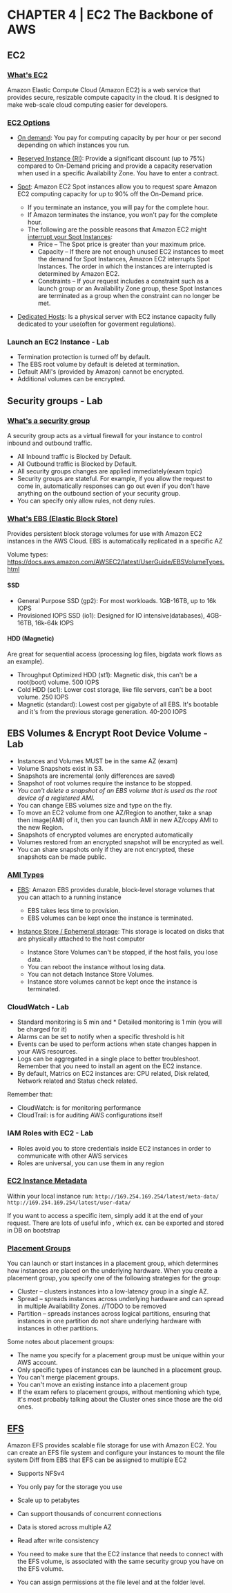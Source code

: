 # CHAPTER 4 | EC2 The Backbone of AWS

## EC2

### [What's EC2](https://aws.amazon.com/ec2/)

Amazon Elastic Compute Cloud (Amazon EC2) is a web service that provides secure, resizable compute capacity in the cloud. It is designed to make web-scale cloud computing easier for developers.

### [EC2 Options](https://aws.amazon.com/ec2/pricing/)

* [On demand](https://aws.amazon.com/ec2/pricing/on-demand/): You pay for computing capacity by per hour or per second depending on which instances you run.
* [Reserved Instance (RI)](https://aws.amazon.com/ec2/pricing/reserved-instances/): Provide a significant discount (up to 75%) compared to On-Demand pricing and provide a capacity reservation when used in a specific Availability Zone. You have to enter a contract.
* [Spot](https://aws.amazon.com/ec2/spot/): Amazon EC2 Spot instances allow you to request spare Amazon EC2 computing capacity for up to 90% off the On-Demand price.

  * If you terminate an instance, you will pay for the complete hour.
  * If Amazon terminates the instance, you won't pay for the complete hour.
  * The following are the possible reasons that Amazon EC2 might [interrupt your Spot Instances](https://docs.aws.amazon.com/AWSEC2/latest/UserGuide/spot-interruptions.html):
    * Price – The Spot price is greater than your maximum price.
    * Capacity – If there are not enough unused EC2 instances to meet the demand for Spot Instances, Amazon EC2 interrupts Spot Instances. The order in which the instances are interrupted is determined by Amazon EC2.
    * Constraints – If your request includes a constraint such as a launch group or an Availability Zone group, these Spot Instances are terminated as a group when the constraint can no longer be met.

* [Dedicated Hosts](https://aws.amazon.com/ec2/dedicated-hosts/): Is a physical server with EC2 instance capacity fully dedicated to your use(often for goverment regulations).

### Launch an EC2 Instance - Lab

* Termination protection is turned off by default.
* The EBS root volume by default is deleted at termination.
* Default AMI's (provided by Amazon) cannot be encrypted.
* Additional volumes can be encrypted.

## Security groups - Lab

### [What's a security group](https://docs.aws.amazon.com/vpc/latest/userguide/VPC_SecurityGroups.html)

A security group acts as a virtual firewall for your instance to control inbound and outbound traffic.

* All Inbound traffic is Blocked by Default.
* All Outbound traffic is Blocked by Default.
* All security groups changes are applied immediately(exam topic)
* Security groups are stateful. For example, if you allow the request to come in, automatically responses can go out even if you don't have anything on the outbound section of your security group.
* You can specify only allow rules, not deny rules.

### [What's EBS (Elastic Block Store)](https://aws.amazon.com/ebs/)

Provides persistent block storage volumes for use with Amazon EC2 instances in the AWS Cloud. EBS is automatically replicated in a specific AZ

Volume types: https://docs.aws.amazon.com/AWSEC2/latest/UserGuide/EBSVolumeTypes.html

#### SSD

* General Purpose SSD (gp2): For most workloads. 1GB-16TB, up to 16k IOPS
* Provisioned IOPS SSD (io1): Designed for IO intensive(databases), 4GB-16TB, 16k-64k IOPS

#### HDD (Magnetic)

Are great for sequential access (processing log files, bigdata work flows as an example).

* Throughput Optimized HDD (st1): Magnetic disk, this can't be a root(boot) volume. 500 IOPS
* Cold HDD (sc1): Lower cost storage, like file servers, can't be a boot volume. 250 IOPS
* Magnetic (standard): Lowest cost per gigabyte of all EBS. It's bootable and it's from the previous storage generation. 40-200 IOPS

## EBS Volumes & Encrypt Root Device Volume - Lab

* Instances and Volumes MUST be in the same AZ (exam)
* Volume Snapshots exist in S3.
* Snapshots are incremental (only differences are saved)
* Snapshot of root volumes require the instance to be stopped.
* _You can't delete a snapshot of an EBS volume that is used as the root device of a registered AMI._
* You can change EBS volumes size and type on the fly. 
* To move an EC2 volume from one AZ/Region to another, take a snap then image(AMI) of it, then you can launch AMI in new AZ/copy AMI to the new Region.
* Snapshots of encrypted volumes are encrypted automatically
* Volumes restored from an encrypted snapshot will be encrypted as well.
* You can share snapshots only if they are not encrypted, these snapshots can be made public.

### [AMI Types](https://aws.amazon.com/amazon-linux-ami/instance-type-matrix/)

* [EBS](https://docs.aws.amazon.com/AWSEC2/latest/UserGuide/AmazonEBS.html): Amazon EBS provides durable, block-level storage volumes that you can attach to a running instance
  * EBS takes less time to provision.
  * EBS volumes can be kept once the instance is terminated.
* [Instance Store / Ephemeral storage](https://docs.aws.amazon.com/AWSEC2/latest/UserGuide/InstanceStorage.html): This storage is located on disks that are physically attached to the host computer

  * Instance Store Volumes can't be stopped, if the host fails, you lose data.
  * You can reboot the instance without losing data.
  * You can not detach Instance Store Volumes.
  * Instance store volumes cannot be kept once the instance is terminated.

### CloudWatch - Lab

* Standard monitoring is 5 min and * Detailed monitoring is 1 min (you will be charged for it)
* Alarms can be set to notify when a specific threshold is hit
* Events can be used to perform actions when state changes happen in your AWS resources.
* Logs can be aggregated in a single place to better troubleshoot. Remember that you need to install an agent on the EC2 instance.
* By default, Matrics on EC2 instances are: CPU related, Disk related, Network related and Status check related.

Remember that:

* CloudWatch: is for monitoring performance
* CloudTrail: is for auditing AWS configurations itself

### IAM Roles with EC2 - Lab

* Roles avoid you to store credentials inside EC2 instances in order to communicate with other AWS services
* Roles are universal, you can use them in any region

### [EC2 Instance Metadata](https://docs.aws.amazon.com/AWSEC2/latest/UserGuide/ec2-instance-metadata.html)

Within your local instance run:
 ```http://169.254.169.254/latest/meta-data/```
 ```http://169.254.169.254/latest/user-data/```

If you want to access a specific item, simply add it at the end of your request.
There are lots of useful info , which ex. can be exported and stored in DB on bootstrap

### [Placement Groups](https://docs.aws.amazon.com/AWSEC2/latest/UserGuide/placement-groups.html)

You can launch or start instances in a placement group, which determines how instances are placed on the underlying hardware. When you create a placement group, you specify one of the following strategies for the group:

* Cluster – clusters instances into a low-latency group in a single AZ.
* Spread – spreads instances across underlying hardware and can spread in multiple Availability Zones.
//TODO to be removed
* Partition – spreads instances across logical partitions, ensuring that instances in one partition do not share underlying hardware with instances in other partitions.

Some notes about placement groups:

* The name you specify for a placement group must be unique within your AWS account.
* Only specific types of instances can be launched in a placement group.
* You can't merge placement groups.
* You can't move an existing instance into a placement group 
* If the exam refers to placement groups, without mentioning which type, it's most probably talking about the Cluster ones since those are the old ones.

## [EFS](https://aws.amazon.com/efs/)

Amazon EFS provides scalable file storage for use with Amazon EC2. You can create an EFS file system and configure your instances to mount the file system
Diff from EBS that EFS can be assigned to multiple EC2

* Supports NFSv4
* You only pay for the storage you use
* Scale up to petabytes
* Can support thousands of concurrent connections
* Data is stored across multiple AZ 
* Read after write consistency

* You need to make sure that the EC2 instance that needs to connect with the EFS volume, is associated with the same security group you have on the EFS volume.
* You can assign permissions at the file level and at the folder level.

